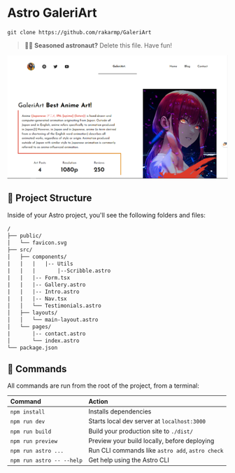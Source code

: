 # Astro GaleriArt

```
git clone https://github.com/rakarmp/GaleriArt
```

> 🧑‍🚀 **Seasoned astronaut?** Delete this file. Have fun!

![preview](./preview/screenshot.PNG)

## 🚀 Project Structure

Inside of your Astro project, you'll see the following folders and files:

```
/
├── public/
│   └── favicon.svg
├── src/
│   ├── components/
|   |   |   |-- Utils
|   |   |       |--Scribble.astro
|   |   |-- Form.tsx
|   |   |-- Gallery.astro
|   |   |-- Intro.astro
|   |   |-- Nav.tsx
│   │   └── Testimonials.astro
│   ├── layouts/
│   │   └── main-layout.astro
│   └── pages/
|       |-- contact.astro
│       └── index.astro
└── package.json
```

## 🧞 Commands

All commands are run from the root of the project, from a terminal:

| Command                   | Action                                           |
| :------------------------ | :----------------------------------------------- |
| `npm install`             | Installs dependencies                            |
| `npm run dev`             | Starts local dev server at `localhost:3000`      |
| `npm run build`           | Build your production site to `./dist/`          |
| `npm run preview`         | Preview your build locally, before deploying     |
| `npm run astro ...`       | Run CLI commands like `astro add`, `astro check` |
| `npm run astro -- --help` | Get help using the Astro CLI                     |
